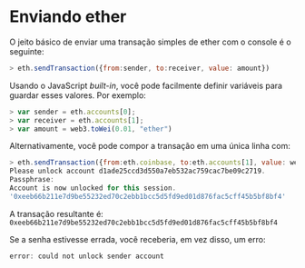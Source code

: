 # Enviando ether

O jeito básico de enviar uma transação simples de ether com o console é o seguinte:
```js
> eth.sendTransaction({from:sender, to:receiver, value: amount})
```


Usando o JavaScript *built-in*, você pode facilmente definir variáveis para guardar esses valores. Por exemplo:

```js
> var sender = eth.accounts[0];
> var receiver = eth.accounts[1];
> var amount = web3.toWei(0.01, "ether")
```

Alternativamente, você pode compor a transação em uma única linha com:

```js
> eth.sendTransaction({from:eth.coinbase, to:eth.accounts[1], value: web3.toWei(0.05, "ether")})
Please unlock account d1ade25ccd3d550a7eb532ac759cac7be09c2719.
Passphrase: 
Account is now unlocked for this session.
'0xeeb66b211e7d9be55232ed70c2ebb1bcc5d5fd9ed01d876fac5cff45b5bf8bf4'
```

A transação resultante é:
`0xeeb66b211e7d9be55232ed70c2ebb1bcc5d5fd9ed01d876fac5cff45b5bf8bf4`

Se a senha estivesse errada, você receberia, em vez disso, um erro:

```js
error: could not unlock sender account
```